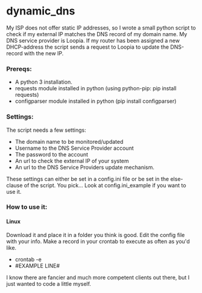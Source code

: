 # dynamic_dns
My ISP does not offer static IP addresses, so I wrote a small python script to check if my external IP matches the DNS record of my domain name. My DNS service provider is Loopia. If my router has been assigned a new DHCP-address the script sends a request to Loopia to update the DNS-record with the new IP.

### Prereqs:
- A python 3 installation.
- requests module installed in python (using python-pip: pip install requests)
- configparser module installed in python (pip install configparser)

### Settings:

The script needs a few settings:
- The domain name to be monitored/updated
- Username to the DNS Service Provider account
- The password to the account
- An url to check the external IP of your system
- An url to the DNS Service Providers update mechanism.

These settings can either be set in a config.ini file or be set in the else-clause of the script. You pick...
Look at config.ini_example if you want to use it. 

### How to use it:
#### Linux
Download it and place it in a folder you think is good. 
Edit the config file with your info.
Make a record in your crontab to execute as often as you'd like. 
- crontab -e
- #EXAMPLE LINE#


I know there are fancier and much more competent clients out there, but I just wanted to code a little myself.
